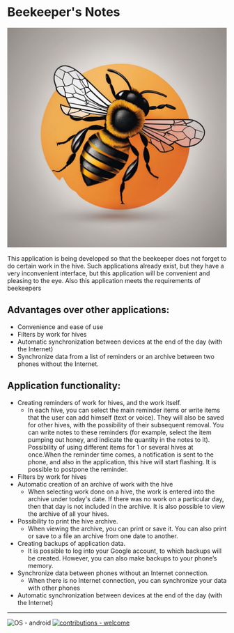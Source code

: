 # Beekeeper's Notes

![alt text](https://github.com/KpyWuTeI/Beekeeper-s-Notes/blob/main/output_1204024840_0.jpg "Logo")

This application is being developed so that the beekeeper does not forget to do certain work in the hive. Such applications already exist, but they have a very inconvenient interface, but this application will be convenient and pleasing to the eye. Also this application meets the requirements of beekeepers

## Advantages over other applications:
* Convenience and ease of use
* Filters by work for hives
* Automatic synchronization between devices at the end of the day (with the Internet)
* Synchronize data from a list of reminders or an archive between two phones without the Internet.
  
## Application functionality:
* Creating reminders of work for hives, and the work itself.
  * In each hive, you can select the main reminder items or write items that the user can add himself (text or voice). They will also be saved for other hives, with the possibility of their subsequent removal. You can write notes to these reminders (for example, select the item pumping out honey, and indicate the quantity in the notes to it). Possibility of using different items for 1 or several hives at once.When the reminder time comes, a notification is sent to the phone, and also in the application, this hive will start flashing. It is possible to postpone the reminder.
* Filters by work for hives
* Automatic creation of an archive of work with the hive
  * When selecting work done on a hive, the work is entered into the archive under today's date. If there was no work on a particular day, then that day is not included in the archive. It is also possible to view the archive of all your hives.
* Possibility to print the hive archive.
  * When viewing the archive, you can print or save it. You can also print or save to a file an archive from one date to another.
* Creating backups of application data.
  * It is possible to log into your Google account, to which backups will be created. However, you can also make backups to your phone’s memory.
* Synchronize data between phones without an Internet connection.
  * When there is no Internet connection, you can synchronize your data with other phones
* Automatic synchronization between devices at the end of the day (with the Internet)
____

![OS - android](https://img.shields.io/badge/OS-android-blue?logo=android&logoColor=white)
[![contributions - welcome](https://img.shields.io/badge/contributions-KpyWuTeI-blue)](https://github.com/KpyWuTeI "Go to contributions doc")
